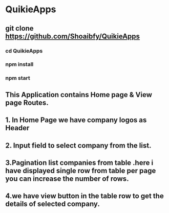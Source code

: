 # QuikieApps

## git clone https://github.com/Shoaibfy/QuikieApps
### cd QuikieApps
### npm install
###  npm start

## This Application contains Home page & View page Routes.
## 1. In Home Page we have company logos as Header
## 2. Input field to select company from the list.
## 3.Pagination list companies from table .here i have displayed single row from table per page you can increase the number of rows.
## 4.we have view button in the table row to get the details of selected company.
